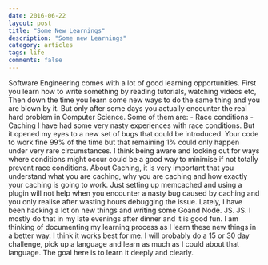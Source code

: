```yaml
---
date: 2016-06-22
layout: post
title: "Some New Learnings"
description: "Some new Learnings"
category: articles
tags: life
comments: false
--- 
```


Software Engineering comes with a lot of good learning opportunities. First you learn
how to write something by reading tutorials, watching videos etc, Then down the time you learn
some new ways to do the same thing and you are blown by it. But only after some days you actually encounter
the real hard problem in Computer Science. Some of them are: - Race conditions - Caching I have had some very nasty experiences with race conditions. But it opened my eyes to a new
set of bugs that could be introduced. Your code to work fine 99% of the time but that remaining 1%
could only happen under very rare circumstances. I think being aware and looking out for ways where
conditions might occur could be a good way to minimise if not totally prevent race conditions. About Caching, it is very important that you understand what you are caching, why you are caching and how
exactly your caching is going to work. Just setting up memcached and using a plugin will not help when you encounter
a nasty bug caused by caching and you only realise after wasting hours debugging the issue. Lately, I have been hacking a lot on new things and writing some Goand Node. JS. JS. I mostly do that in my late evenings after dinner
and it is good fun. I am thinking of documenting my learning process as I learn these new things in a better way. I think it works best for me. I will probably do a 15 or 30 day challenge, pick up a language and learn as much as I could about that language. The goal here is to learn it deeply and clearly. 